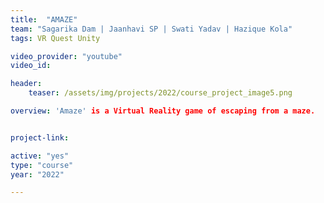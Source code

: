 ```yaml
---
title:  "AMAZE"
team: "Sagarika Dam | Jaanhavi SP | Swati Yadav | Hazique Kola"
tags: VR Quest Unity

video_provider: "youtube"
video_id:

header:
    teaser: /assets/img/projects/2022/course_project_image5.png

overview: 'Amaze' is a Virtual Reality game of escaping from a maze.


project-link: 

active: "yes"
type: "course"
year: "2022"

---
```

